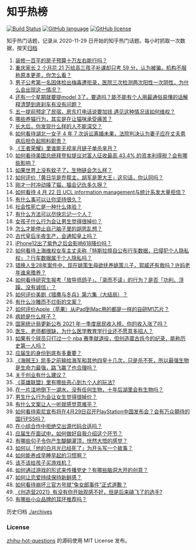 # 知乎热榜
[![Build Status](https://github.com/ToWeLong/zhihu-hot-questions/workflows/CI/badge.svg)](https://github.com/ToWeLong/zhihu-hot-questions/actions)
[![GitHub language](https://img.shields.io/badge/language-golang-orange.svg)](https://golang.org/)
[![GitHub license](https://img.shields.io/github/license/ToWeLong/zhihu-hot-questions)](https://github.com/ToWeLong/zhihu-hot-questions/blob/main/LICENSE)

知乎热门话题，记录从 2020-11-29 日开始的知乎热门话题。每小时抓取一次数据，按天[归档](./archives)

<!-- BEGIN -->

1. [装修一百平的房子预算十万左右能行吗？](https://www.zhihu.com/question/382784210)
1. [重庆家长 2 个月花 21 万给高三孩子补课却只考 59 分，认为被骗，机构不服称原本更差，你怎么看？](https://www.zhihu.com/question/455913315)
1. [男子公考第一名因体检出梅毒遭拒录，医院三次检测两次阳性一次阴性，为什么会出现这一情况？](https://www.zhihu.com/question/456145202)
1. [还有一个星期就要提model 3了，要退吗？能不能有个人用最通俗易懂的话解释清楚到底刹车有没有问题？](https://www.zhihu.com/question/455848161)
1. [五一提前预定了民宿，房东打电话说要加钱,遇见这种情况该如何维权？](https://www.zhihu.com/question/453844788)
1. [哪些养猫行为，其实是在让猫咪承受痛苦？](https://www.zhihu.com/question/420597938)
1. [长大后，你发现什么样的人不能深交？](https://www.zhihu.com/question/340083676)
1. [如何看待湖北一女子 4 年 7 次诉讼离婚未果，法院判决认为妻子应在丈夫患病后担负起照料职责？](https://www.zhihu.com/question/456094188)
1. [《王者荣耀》里谁能无视芈月链子单杀芈月？](https://www.zhihu.com/question/454757365)
1. [如何看待美国总统拜登拟提议对富人征收最高 43.4% 的资本利得税？会有哪些影响？](https://www.zhihu.com/question/456062682)
1. [如果世界上没有蚊子了，生物链会怎么样？](https://www.zhihu.com/question/455684030)
1. [如何评价「黄日华是乔帮主，胡军是萧大王」这句话，你认同吗？](https://www.zhihu.com/question/455951976)
1. [刚才一时冲动揍了猫，猫会记仇多久呀？](https://www.zhihu.com/question/437367035)
1. [如何看待 4 月 22 日 UCL information management与统计系发大量拒信？](https://www.zhihu.com/question/456028982)
1. [有什么事可以让你坚持很久？](https://www.zhihu.com/question/455185244)
1. [社会性死亡是一种什么体验？](https://www.zhihu.com/question/310614571)
1. [有什么方法可以尽快忘记一个人？](https://www.zhihu.com/question/455770352)
1. [女孩子什么行为会让男生觉得很掉价？](https://www.zhihu.com/question/413138711)
1. [怎么才能停止自己脑子里的胡思乱想？](https://www.zhihu.com/question/286764525)
1. [古代皇后半夜生产，会通知皇上吗？](https://www.zhihu.com/question/455204116)
1. [iPhone12出了紫色之后会影响618降价吗？](https://www.zhihu.com/question/455722908)
1. [如何看待上海维权女车主丈夫称「特斯拉擅自公布行车数据，已侵犯个人隐私权」？行车数据属于个人隐私吗？](https://www.zhihu.com/question/456075339)
1. [错换人生28年案件中，现在姚策生母欲抚养姚策儿子，郭威还有救吗？许妈老年谁来赡养？](https://www.zhihu.com/question/455920156)
1. [如何看待研究生报考「放导师鸽子」、「录而不读」的行为？是否「功利、浮躁、没有诚信」？](https://www.zhihu.com/question/455928742)
1. [如何评价美剧《猎鹰与冬兵》第六集（大结局）？](https://www.zhihu.com/question/456138138)
1. [有什么沙雕而不烂街的文案？](https://www.zhihu.com/question/391269094)
1. [如何评价Apple（苹果）从iPad到Mac用的都是一样的自研M1芯片？](https://www.zhihu.com/question/455756351)
1. [病娇是什么样子？](https://www.zhihu.com/question/383073508)
1. [国家统计局更新公布 2021 年一季度居民收入榜，你的收入涨了吗？](https://www.zhihu.com/question/456085954)
1. [医生、老师都很缺，为什么医学教育学行业还不愿意多招人？](https://www.zhihu.com/question/455946878)
1. [如果有个球员只打过一个 nba 赛季就退役，但创造震古烁今的纪录，能称历史第一人吗？](https://www.zhihu.com/question/452486283)
1. [应届生的身份到底有多重要？](https://www.zhihu.com/question/386115358)
1. [《海贼王》凯多之前输给海军和其他四皇十几次，只是杀不死，所以最强生物是生命力最强，路飞赢了也合理吗？](https://www.zhihu.com/question/454631871)
1. [关于创业有什么建议？](https://www.zhihu.com/question/446914260)
1. [《英雄联盟》里有哪些恶心到九个人的玩法?](https://www.zhihu.com/question/454442754)
1. [在一片洼地倒下一湖水，没有任何生物，十年后湖里会有生物吗？](https://www.zhihu.com/question/455641279)
1. [男生什么行为会让女生觉得很掉价？](https://www.zhihu.com/question/444620467)
1. [有什么文案让人一听就感觉意难平？](https://www.zhihu.com/question/441983902)
1. [如何看待索尼宣布将在4月29日召开PlayStation中国发布会？会有万众期待的国行PS5吗？](https://www.zhihu.com/question/456094164)
1. [在小组合作中拒绝交出源代码合适吗？](https://www.zhihu.com/question/456100965)
1. [应届生在面试中，如何做好自我介绍这个环节？](https://www.zhihu.com/question/22258620)
1. [有哪些句子令你产生醍醐灌顶，恍然大悟的感觉？](https://www.zhihu.com/question/453352569)
1. [如何以「他的白月光已经死了」为开头写一个故事？](https://www.zhihu.com/question/435179014)
1. [如何能养成早睡早起的习惯啊？](https://www.zhihu.com/question/453013083)
1. [该不该给孩子买游戏机？](https://www.zhihu.com/question/455558461)
1. [如何通过游戏的形式来传播党史？有哪些脑洞大开的创意？](https://www.zhihu.com/question/455836104)
1. [如何让恋爱持续保持新鲜感？](https://www.zhihu.com/question/449815293)
1. [如何看待崩坏三官方号就“兔女郎事件”正式道歉？](https://www.zhihu.com/question/455995309)
1. [《创造营2021》有没有你开始观感不好，但是后来磕飞了的选手?](https://www.zhihu.com/question/454578354)
1. [有哪些小众品牌的耳环推荐吗？](https://www.zhihu.com/question/449017057)

<!-- END -->

历史归档 [./archives](./archives)


### License
[zhihu-hot-questions](https://github.com/towelong/zhihu-hot-questions) 的源码使用 MIT License 发布。